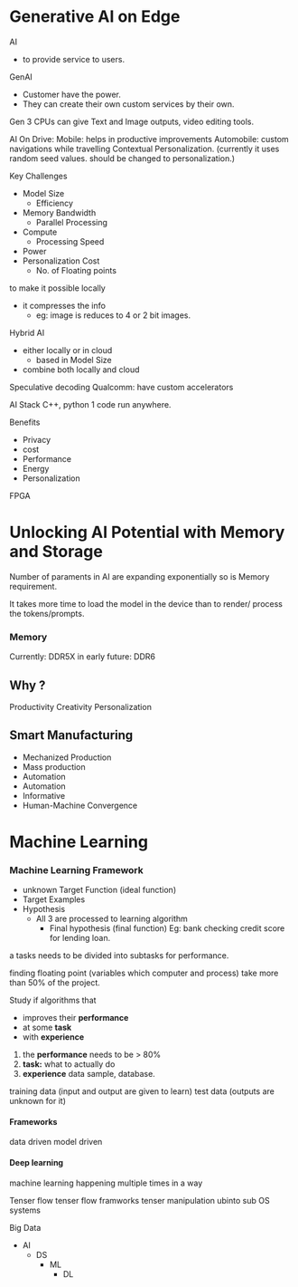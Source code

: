 # Generative AI on Edge
AI
- to provide service to users.

 GenAI
 - Customer have the power.
 - They can create their own custom services by their own.
 
Gen 3 CPUs can give Text and Image outputs, video editing tools.

AI On Drive: 
Mobile: helps in productive improvements
Automobile: custom navigations while travelling
Contextual Personalization. (currently it uses random seed values. should be changed to personalization.)

Key Challenges
- Model Size
	- Efficiency
- Memory Bandwidth
	- Parallel Processing
- Compute
	- Processing Speed
- Power
- Personalization Cost
	- No. of Floating points

to make it possible locally
- it compresses the info
	- eg: image is reduces to 4 or 2 bit images.

Hybrid AI
- either locally or in cloud
	- based in Model Size
- combine both locally and cloud

Speculative decoding
Qualcomm: have custom accelerators

AI Stack C++, python
1 code run anywhere.

Benefits
- Privacy
- cost
- Performance
- Energy
- Personalization

FPGA


# Unlocking AI Potential with Memory and Storage
Number of paraments in AI are expanding exponentially so is Memory requirement.

It takes more time to load the model in the device than to render/ process the tokens/prompts.

### Memory
Currently: DDR5X
in early future: DDR6

## Why ?
Productivity
Creativity
Personalization

## Smart Manufacturing
- Mechanized Production
- Mass production
- Automation
- Automation
- Informative
- Human-Machine Convergence


# Machine Learning

### Machine Learning Framework

- unknown Target Function (ideal function)
- Target Examples
- Hypothesis
	- All 3 are processed to learning algorithm
		- Final hypothesis (final function)
Eg: bank checking credit score for lending loan.

a tasks needs to be divided into subtasks for performance.

finding floating point (variables which computer and process) take more than 50% of the project.

Study if algorithms that
- improves their **performance** 
- at some **task**
- with **experience**

1. the **performance** needs to be > 80%
2. **task:** what to actually do
3. **experience** data sample, database.

training data (input and output are given to learn)
test data (outputs are unknown for it)

#### Frameworks
data driven
model driven

#### Deep learning
machine learning happening multiple times in a way

Tenser flow
tenser flow framworks
tenser manipulation
ubinto sub OS systems

Big Data

- AI
	- DS
		- ML
			- DL

